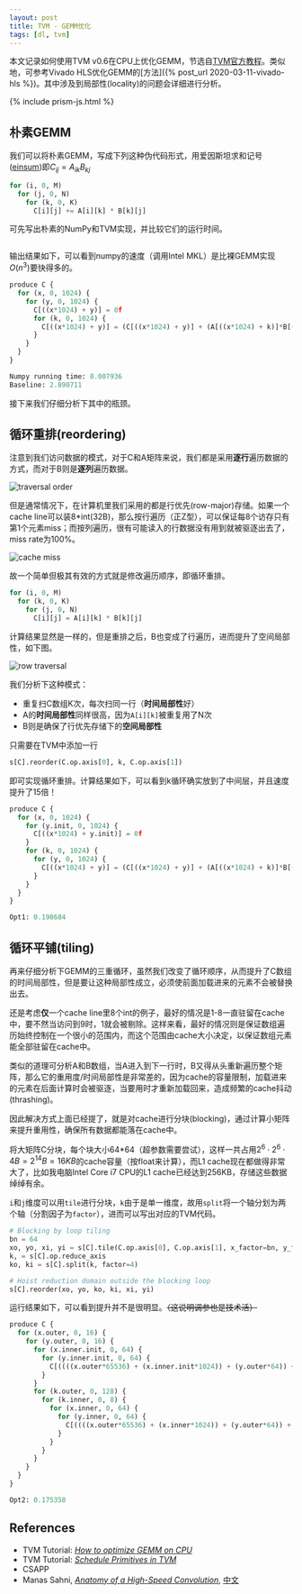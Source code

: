```yaml
---
layout: post
title: TVM - GEMM优化
tags: [dl, tvm]
---
```


本文记录如何使用TVM v0.6在CPU上优化GEMM，节选自[TVM官方教程](https://docs.tvm.ai/tutorials/optimize/opt_gemm.html#sphx-glr-tutorials-optimize-opt-gemm-py)。类似地，可参考Vivado HLS优化GEMM的[方法]({% post_url 2020-03-11-vivado-hls %})。其中涉及到局部性(locality)的问题会详细进行分析。

<!--more-->

{% include prism-js.html %}

<!-- https://stackoverflow.com/questions/8988855/include-another-html-file-in-a-html-file -->
<!-- <div id="includedContent">
<script language="javascript">
    var code = $(function(){
      $("#includedContent").load("/files/programs/tvm_gemm_cpu.py");
    });
    document.getElementById("includedContent").innerHTML = code;
    console.log(code);
    console.log(hightlightElement(code));
</script>
</div> -->

## 朴素GEMM
我们可以将朴素GEMM，写成下列这种伪代码形式，用爱因斯坦求和记号([einsum](https://stackoverflow.com/questions/26089893/understanding-numpys-einsum))即$C_{ij}=A_{ik}B_{kj}$
```python
for (i, 0, M)
  for (j, 0, N)
    for (k, 0, K)
      C[i][j] += A[i][k] * B[k][j]
```

可先写出朴素的NumPy和TVM实现，并比较它们的运行时间。

<pre data-src="{{ site.baseurl }}/files/programs/tvm_gemm_cpu.py"></pre>

输出结果如下，可以看到numpy的速度（调用Intel MKL）是比裸GEMM实现$O(n^3)$要快得多的。
```python
produce C {
  for (x, 0, 1024) {
    for (y, 0, 1024) {
      C[((x*1024) + y)] = 0f
      for (k, 0, 1024) {
        C[((x*1024) + y)] = (C[((x*1024) + y)] + (A[((x*1024) + k)]*B[((k*1024) + y)]))
      }
    }
  }
}

Numpy running time: 0.007936
Baseline: 2.890711
```

接下来我们仔细分析下其中的瓶颈。

## 循环重排(reordering)
注意到我们访问数据的模式，对于C和A矩阵来说，我们都是采用**逐行**遍历数据的方式，而对于B则是**逐列**遍历数据。

![traversal order](https://sahnimanas.github.io/post/anatomy-of-a-high-performance-convolution/img/naive-traversal.svg)

但是通常情况下，在计算机里我们采用的都是行优先(row-major)存储。如果一个cache line可以装8\*int(32B)，那么按行遍历（正Z型），可以保证每8个访存只有第1个元素miss；而按列遍历，很有可能读入的行数据没有用到就被驱逐出去了，miss rate为100\%。

![cache miss](https://sahnimanas.github.io/post/anatomy-of-a-high-performance-convolution/img/cache-pollution.png)

故一个简单但极其有效的方式就是修改遍历顺序，即循环重排。
```python
for (i, 0, M)
  for (k, 0, K)
    for (j, 0, N)
      C[i][j] = A[i][k] * B[k][j]
```

计算结果显然是一样的，但是重排之后，B也变成了行遍历，进而提升了空间局部性，如下图。

![row traversal](https://sahnimanas.github.io/post/anatomy-of-a-high-performance-convolution/img/reordered.svg)

我们分析下这种模式：
* 重复扫C数组K次，每次扫同一行（**时间局部性**好）
* A的**时间局部性**同样很高，因为`A[i][k]`被重复用了N次
* B则是确保了行优先存储下的**空间局部性**

只需要在TVM中添加一行

```python
s[C].reorder(C.op.axis[0], k, C.op.axis[1])
```

即可实现循环重排。计算结果如下，可以看到k循环确实放到了中间层，并且速度提升了15倍！

```python
produce C {
  for (x, 0, 1024) {
    for (y.init, 0, 1024) {
      C[((x*1024) + y.init)] = 0f
    }
    for (k, 0, 1024) {
      for (y, 0, 1024) {
        C[((x*1024) + y)] = (C[((x*1024) + y)] + (A[((x*1024) + k)]*B[((k*1024) + y)]))
      }
    }
  }
}

Opt1: 0.190684
```

## 循环平铺(tiling)
再来仔细分析下GEMM的三重循环，虽然我们改变了循环顺序，从而提升了C数组的时间局部性，但是要让这种局部性成立，必须使前面加载进来的元素不会被替换出去。

还是考虑**仅**一个cache line里8个int的例子，最好的情况是1-8一直驻留在cache中，要不然当访问到9时，1就会被剔除。这样来看，最好的情况则是保证数组遍历始终控制在一个很小的范围内，而这个范围由cache大小决定，以保证数组元素能全部驻留在cache中。

类似的道理可分析A和B数组，当A进入到下一行时，B又得从头重新遍历整个矩阵，那么它的重用度/时间局部性是非常差的，因为cache的容量限制，加载进来的元素在后面计算时会被驱逐，当要用时才重新加载回来，造成频繁的cache抖动(thrashing)。

因此解决方式上面已经提了，就是对cache进行分块(blocking)，通过计算小矩阵来提升重用性，确保所有数据都能落在cache中。

将大矩阵C分块，每个块大小64\*64（超参数需要尝试），这样一共占用$2^6\cdot 2^6\cdot 4B=2^{14}B=16KB$的cache容量（按float来计算），而L1 cache现在都做得非常大了，比如我电脑Intel Core i7 CPU的L1 cache已经达到256KB，存储这些数据绰绰有余。

`i`和`j`维度可以用`tile`进行分块，`k`由于是单一维度，故用`split`将一个轴分划为两个轴（分割因子为`factor`），进而可以写出对应的TVM代码。

```python
# Blocking by loop tiling
bn = 64
xo, yo, xi, yi = s[C].tile(C.op.axis[0], C.op.axis[1], x_factor=bn, y_factor=bn)
k, = s[C].op.reduce_axis
ko, ki = s[C].split(k, factor=4)

# Hoist reduction domain outside the blocking loop
s[C].reorder(xo, yo, ko, ki, xi, yi)
```

运行结果如下，可以看到提升并不是很明显。~~（这说明调参也是技术活）~~

```python
produce C {
  for (x.outer, 0, 16) {
    for (y.outer, 0, 16) {
      for (x.inner.init, 0, 64) {
        for (y.inner.init, 0, 64) {
          C[((((x.outer*65536) + (x.inner.init*1024)) + (y.outer*64)) + y.inner.init)] = 0f
        }
      }
      for (k.outer, 0, 128) {
        for (k.inner, 0, 8) {
          for (x.inner, 0, 64) {
            for (y.inner, 0, 64) {
              C[((((x.outer*65536) + (x.inner*1024)) + (y.outer*64)) + y.inner)] = (C[((((x.outer*65536) + (x.inner*1024)) + (y.outer*64)) + y.inner)] + (A[((((x.outer*65536) + (x.inner*1024)) + (k.outer*8)) + k.inner)]*B[((((k.outer*8192) + (k.inner*1024)) + (y.outer*64)) + y.inner)]))
            }
          }
        }
      }
    }
  }
}

Opt2: 0.175358
```



## References
* TVM Tutorial: [*How to optimize GEMM on CPU*](https://docs.tvm.ai/tutorials/optimize/opt_gemm.html#sphx-glr-tutorials-optimize-opt-gemm-py)
* TVM Tutorial: [*Schedule Primitives in TVM*](https://docs.tvm.ai/tutorials/language/schedule_primitives.html)
* CSAPP
* Manas Sahni, [*Anatomy of a High-Speed Convolution*](https://sahnimanas.github.io/post/anatomy-of-a-high-performance-convolution/), [中文](https://zhuanlan.zhihu.com/p/85344625)